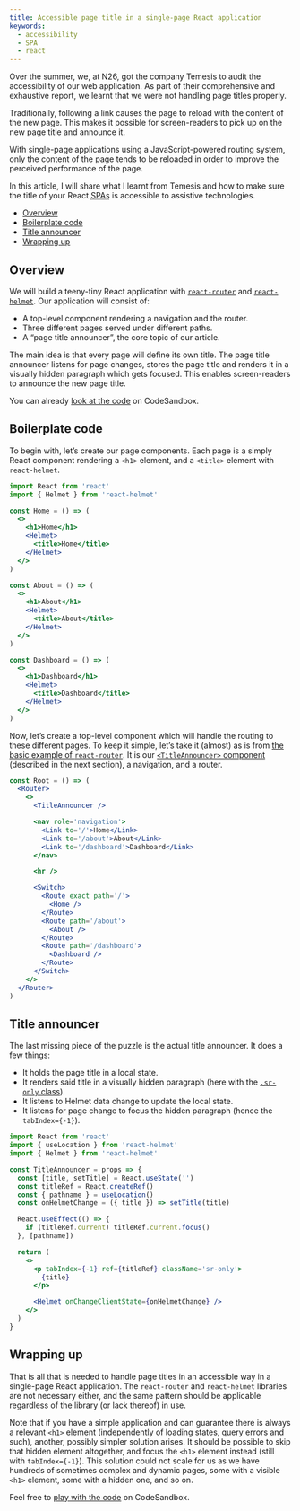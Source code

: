 ```yaml
---
title: Accessible page title in a single-page React application
keywords:
  - accessibility
  - SPA
  - react
---
```


Over the summer, we, at N26, got the company Temesis to audit the accessibility of our web application. As part of their comprehensive and exhaustive report, we learnt that we were not handling page titles properly.

Traditionally, following a link causes the page to reload with the content of the new page. This makes it possible for screen-readers to pick up on the new page title and announce it.

With single-page applications using a JavaScript-powered routing system, only the content of the page tends to be reloaded in order to improve the perceived performance of the page.

In this article, I will share what I learnt from Temesis and how to make sure the title of your React <abbr title='Single-Page Applications'>SPAs</abbr> is accessible to assistive technologies.

- [Overview](#overview)
- [Boilerplate code](#boilerplate-code)
- [Title announcer](#title-announcer)
- [Wrapping up](#wrapping-up)

## Overview

We will build a teeny-tiny React application with [`react-router`](https://reacttraining.com/react-router) and [`react-helmet`](https://github.com/nfl/react-helmet). Our application will consist of:

- A top-level component rendering a navigation and the router.
- Three different pages served under different paths.
- A “page title announcer”, the core topic of our article.

The main idea is that every page will define its own title. The page title announcer listens for page changes, stores the page title and renders it in a visually hidden paragraph which gets focused. This enables screen-readers to announce the new page title.

You can already [look at the code](https://codesandbox.io/s/accessible-page-title-in-single-page-react-applications-u9e52) on CodeSandbox.

## Boilerplate code

To begin with, let’s create our page components. Each page is a simply React component rendering a `<h1>` element, and a `<title>` element with `react-helmet`.

```jsx
import React from 'react'
import { Helmet } from 'react-helmet'

const Home = () => (
  <>
    <h1>Home</h1>
    <Helmet>
      <title>Home</title>
    </Helmet>
  </>
)

const About = () => (
  <>
    <h1>About</h1>
    <Helmet>
      <title>About</title>
    </Helmet>
  </>
)

const Dashboard = () => (
  <>
    <h1>Dashboard</h1>
    <Helmet>
      <title>Dashboard</title>
    </Helmet>
  </>
)
```

Now, let’s create a top-level component which will handle the routing to these different pages. To keep it simple, let’s take it (almost) as is from [the basic example of `react-router`](https://reacttraining.com/react-router/web/example/basic). It is our [`<TitleAnnouncer>` component](#title-announcer) (described in the next section), a navigation, and a router.

```jsx
const Root = () => (
  <Router>
    <>
      <TitleAnnouncer />

      <nav role='navigation'>
        <Link to='/'>Home</Link>
        <Link to='/about'>About</Link>
        <Link to='/dashboard'>Dashboard</Link>
      </nav>

      <hr />

      <Switch>
        <Route exact path='/'>
          <Home />
        </Route>
        <Route path='/about'>
          <About />
        </Route>
        <Route path='/dashboard'>
          <Dashboard />
        </Route>
      </Switch>
    </>
  </Router>
)
```

## Title announcer

The last missing piece of the puzzle is the actual title announcer. It does a few things:

- It holds the page title in a local state.
- It renders said title in a visually hidden paragraph (here with the [`.sr-only` class](/2016/10/13/css-hide-and-seek/#wrapping-things-up)).
- It listens to Helmet data change to update the local state.
- It listens for page change to focus the hidden paragraph (hence the `tabIndex={-1}`).

```jsx
import React from 'react'
import { useLocation } from 'react-helmet'
import { Helmet } from 'react-helmet'

const TitleAnnouncer = props => {
  const [title, setTitle] = React.useState('')
  const titleRef = React.createRef()
  const { pathname } = useLocation()
  const onHelmetChange = ({ title }) => setTitle(title)

  React.useEffect(() => {
    if (titleRef.current) titleRef.current.focus()
  }, [pathname])

  return (
    <>
      <p tabIndex={-1} ref={titleRef} className='sr-only'>
        {title}
      </p>

      <Helmet onChangeClientState={onHelmetChange} />
    </>
  )
}
```

## Wrapping up

That is all that is needed to handle page titles in an accessible way in a single-page React application. The `react-router` and `react-helmet` libraries are not necessary either, and the same pattern should be applicable regardless of the library (or lack thereof) in use.

Note that if you have a simple application and can guarantee there is always a relevant `<h1>` element (independently of loading states, query errors and such), another, possibly simpler solution arises. It should be possible to skip that hidden element altogether, and focus the `<h1>` element instead (still with `tabIndex={-1}`). This solution could not scale for us as we have hundreds of sometimes complex and dynamic pages, some with a visible `<h1>` element, some with a hidden one, and so on.

Feel free to [play with the code](https://codesandbox.io/s/accessible-page-title-in-single-page-react-applications-u9e52) on CodeSandbox.

